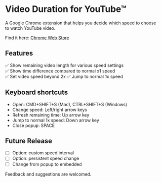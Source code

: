 # Video Duration for YouTube™

A Google Chrome extension that helps you decide which speed to choose to watch YouTube video.

Find it here:
[Chrome Web Store](https://chrome.google.com/webstore/detail/duration-calculator-for-y/djphelnkeombgogeophphofmjkbooofh)

## Features
:white_check_mark: Show remaining video length for various speed settings  
:white_check_mark: Show time difference compared to normal x1 speed  
:white_check_mark: Set video speed beyond 2x 
:white_check_mark: Jump to normal 1x speed  

## Keyboard shortcuts
- Open: CMD+SHIFT+S (Mac), CTRL+SHIFT+S (Windows)
- Change speed: Left/right arrow keys
- Refresh remaining time: Up arrow key
- Jump to normal 1x speed: Down arrow key
- Close popup: SPACE

## Future Release
- [ ] Option: custom speed interval
- [ ] Option: persistent speed change
- [ ] Change from popup to embedded

Feedback and suggestions are welcomed.

